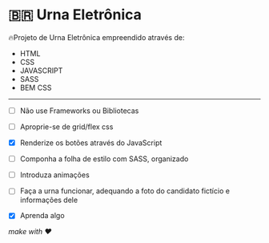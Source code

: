 # :brazil: Urna Eletrônica

:fire:Projeto de Urna Eletrônica empreendido através de: 

- HTML 
- CSS 
- JAVASCRIPT 
- SASS 
- BEM CSS 

---

- [ ] Não use Frameworks ou Bibliotecas 
- [ ] Aproprie-se de grid/flex css 
- [x] Renderize os botões através do JavaScript
- [ ] Componha a folha de estilo com SASS, organizado
- [ ] Introduza animações
- [ ] Faça a urna funcionar, adequando a foto do candidato fictício e informações dele
- [x] Aprenda algo


*make with :heart:*

